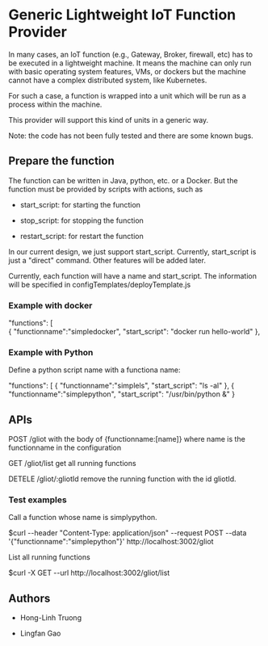 # Generic Lightweight IoT Function Provider

In many cases, an IoT function (e.g., Gateway, Broker, firewall, etc) has to be executed in a lightweight machine. It means the machine can only run with basic operating system features, VMs, or dockers but the machine cannot have a complex distributed system, like Kubernetes.

For such a case, a function is wrapped into a unit which will be run as a process within the machine.

This provider will support this kind of units in a generic way.

Note: the code has not been fully tested and there are some known bugs.

## Prepare the function

The function can be written in Java, python, etc. or a Docker. But the function must be provided by scripts with actions, such as

* start_script:  for starting the function

* stop_script: for stopping the function

* restart_script: for restart the function

In our current design, we just support start_script. Currently, start_script is just a "direct" command. Other features will be added later.

Currently, each function will have a name and start_script. The information will be specified in configTemplates/deployTemplate.js

### Example with docker

 "functions": [    
     {
       "functionname":"simpledocker",
       "start_script": "docker run hello-world"
     },

### Example with Python

 Define a python script name with a functiona name:

 "functions": [
     {
       "functionname":"simplels",
       "start_script": "ls -al"
     },
     {
       "functionname":"simplepython",
       "start_script": "/usr/bin/python &"
     }

## APIs

POST /gliot with the body of {functionname:[name]} where name is the functionname in the configuration

GET /gliot/list get all running functions

DETELE /gliot/:gliotId remove the running function with the id gliotId.

###  Test examples

Call a function whose name is simplypython.

$curl --header "Content-Type: application/json"   --request POST  --data '{"functionname":"simplepython"}'    http://localhost:3002/gliot

List all running functions

$curl -X GET --url   http://localhost:3002/gliot/list

## Authors

* Hong-Linh Truong

* Lingfan Gao
